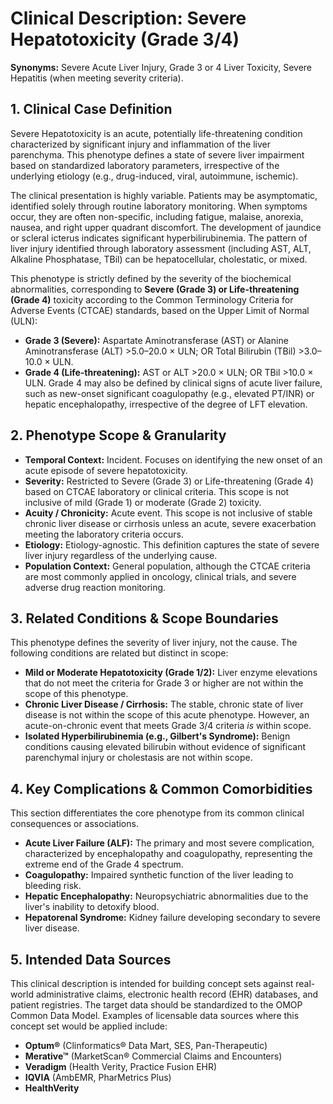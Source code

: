 # Clinical Description: Severe Hepatotoxicity (Grade 3/4)

**Synonyms:** Severe Acute Liver Injury, Grade 3 or 4 Liver Toxicity, Severe Hepatitis (when meeting severity criteria).

## 1\. Clinical Case Definition

Severe Hepatotoxicity is an acute, potentially life-threatening condition characterized by significant injury and inflammation of the liver parenchyma. This phenotype defines a state of severe liver impairment based on standardized laboratory parameters, irrespective of the underlying etiology (e.g., drug-induced, viral, autoimmune, ischemic).

The clinical presentation is highly variable. Patients may be asymptomatic, identified solely through routine laboratory monitoring. When symptoms occur, they are often non-specific, including fatigue, malaise, anorexia, nausea, and right upper quadrant discomfort. The development of jaundice or scleral icterus indicates significant hyperbilirubinemia. The pattern of liver injury identified through laboratory assessment (including AST, ALT, Alkaline Phosphatase, TBil) can be hepatocellular, cholestatic, or mixed.

This phenotype is strictly defined by the severity of the biochemical abnormalities, corresponding to **Severe (Grade 3\) or Life-threatening (Grade 4\)** toxicity according to the Common Terminology Criteria for Adverse Events (CTCAE) standards, based on the Upper Limit of Normal (ULN):

* **Grade 3 (Severe):** Aspartate Aminotransferase (AST) or Alanine Aminotransferase (ALT) \>5.0–20.0 × ULN; OR Total Bilirubin (TBil) \>3.0–10.0 × ULN.  
* **Grade 4 (Life-threatening):** AST or ALT \>20.0 × ULN; OR TBil \>10.0 × ULN. Grade 4 may also be defined by clinical signs of acute liver failure, such as new-onset significant coagulopathy (e.g., elevated PT/INR) or hepatic encephalopathy, irrespective of the degree of LFT elevation.

## 2\. Phenotype Scope & Granularity

* **Temporal Context:** Incident. Focuses on identifying the new onset of an acute episode of severe hepatotoxicity.  
* **Severity:** Restricted to Severe (Grade 3\) or Life-threatening (Grade 4\) based on CTCAE laboratory or clinical criteria. This scope is not inclusive of mild (Grade 1\) or moderate (Grade 2\) toxicity.  
* **Acuity / Chronicity:** Acute event. This scope is not inclusive of stable chronic liver disease or cirrhosis unless an acute, severe exacerbation meeting the laboratory criteria occurs.  
* **Etiology:** Etiology-agnostic. This definition captures the state of severe liver injury regardless of the underlying cause.  
* **Population Context:** General population, although the CTCAE criteria are most commonly applied in oncology, clinical trials, and severe adverse drug reaction monitoring.

## 3\. Related Conditions & Scope Boundaries

This phenotype defines the severity of liver injury, not the cause. The following conditions are related but distinct in scope:

* **Mild or Moderate Hepatotoxicity (Grade 1/2):** Liver enzyme elevations that do not meet the criteria for Grade 3 or higher are not within the scope of this phenotype.  
* **Chronic Liver Disease / Cirrhosis:** The stable, chronic state of liver disease is not within the scope of this acute phenotype. However, an acute-on-chronic event that meets Grade 3/4 criteria *is* within scope.  
* **Isolated Hyperbilirubinemia (e.g., Gilbert's Syndrome):** Benign conditions causing elevated bilirubin without evidence of significant parenchymal injury or cholestasis are not within scope.

## 4\. Key Complications & Common Comorbidities

This section differentiates the core phenotype from its common clinical consequences or associations.

* **Acute Liver Failure (ALF):** The primary and most severe complication, characterized by encephalopathy and coagulopathy, representing the extreme end of the Grade 4 spectrum.  
* **Coagulopathy:** Impaired synthetic function of the liver leading to bleeding risk.  
* **Hepatic Encephalopathy:** Neuropsychiatric abnormalities due to the liver's inability to detoxify blood.  
* **Hepatorenal Syndrome:** Kidney failure developing secondary to severe liver disease.

## 5\. Intended Data Sources

This clinical description is intended for building concept sets against real-world administrative claims, electronic health record (EHR) databases, and patient registries. The target data should be standardized to the OMOP Common Data Model. Examples of licensable data sources where this concept set would be applied include:

* **Optum®** (Clinformatics® Data Mart, SES, Pan-Therapeutic)  
* **Merative™** (MarketScan® Commercial Claims and Encounters)  
* **Veradigm** (Health Verity, Practice Fusion EHR)  
* **IQVIA** (AmbEMR, PharMetrics Plus)  
* **HealthVerity**

